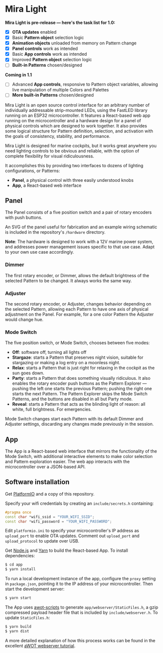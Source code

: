 # Mira Light

**Mira Light is pre-release — here's the task list for 1.0:**

- [x] **OTA updates** enabled
- [x] Basic **Pattern object** selection logic
- [x] **Animation objects** unloaded from memory on Pattern change
- [x] **Panel controls** work as intended
- [x] Basic **App controls** work as intended
- [x] Improved **Pattern object** selection logic
- [ ] **Built-in Patterns** chosen/designed

**Coming in 1.1**

- [ ] Advanced **App controls**, responsive to Pattern object variables, allowing live manipulation of multiple Colors and Palettes
- [ ] **More built-in Patterns** chosen/designed

Mira Light is an open source control interface for an arbitrary number of individually addressable strip-mounted LEDs, using the FastLED library running on an ESP32 microcontroller. It features a React-based web app running on the microcontroller and a hardware design for a panel of physical controls which are designed to work together. It also provides some logical structure for Pattern definition, selection, and activation with the goals of consistency, stability, and performance.

Mira Light is designed for marine cockpits, but it works great anywhere you need lighting controls to be obvious and reliable, with the option of complete flexibility for visual ridiculousness.

It accomplishes this by providing two interfaces to dozens of lighting configurations, or Patterns:

- **Panel**, a physical control with three easily understood knobs
- **App**, a React-based web interface

## Panel

The Panel consists of a five position switch and a pair of rotary encoders with push buttons.

An SVG of the panel useful for fabrication and an example wiring schematic is included in the repository's `/hardware` directory.

**Note**: The hardware is designed to work with a 12V marine power system, and addresses power management issues specific to that use case. Adapt to your own use case accordingly.

### Dimmer

The first rotary encoder, or Dimmer, allows the default brightness of the selected Pattern to be changed. It always works the same way.

### Adjuster

The second rotary encoder, or Adjuster, changes behavior depending on the selected Pattern, allowing each Pattern to have one axis of physical adjustment on the Panel. For example, for a one color Pattern the Adjuster would change hue.

### Mode Switch

The five position switch, or Mode Switch, chooses between five modes:

- **Off**: software off, turning all lights off
- **Stargaze**: starts a Pattern that preserves night vision, suitable for stargazing or making a log entry on a moonless night.
- **Relax**: starts a Pattern that is just right for relaxing in the cockpit as the sun goes down.
- **Party**: starts a Pattern that does something visually ridiculous. It also enables the rotary encoder push buttons as the Pattern Explorer — pushing the left one starts the previous Pattern; pushing the right one starts the next Pattern. The Pattern Explorer skips the Mode Switch Patterns, and the buttons are disabled in all but Party mode.
- **Reveal**: starts a Pattern that acts as the blinding light of reason: all white, full brightness. For emergencies.

Mode Switch changes start each Pattern with its default Dimmer and Adjuster settings, discarding any changes made previously in the session.

## App

The App is a React-based web interface that mirrors the functionality of the Mode Switch, with additional interactive elements to make color selection and Pattern exploration easier. The web app interacts with the microcontroller over a JSON-based API.

## Software installation

Get [PlatformIO](https://platformio.org/) and a copy of this repository.

Specify your wifi credentials by creating an `include/secrets.h` containing:

```cpp
#pragma once
const char *wifi_ssid = "YOUR_WIFI_SSID";
const char *wifi_password = "YOUR_WIFI_PASSWORD";
```

Edit `platformio.ini` to specify your microcontroller's IP address as `upload_port` to enable OTA updates. Comment out `upload_port` and `upload_protocol` to update over USB.

Get [Node.js](https://nodejs.org/) and [Yarn](https://yarnpkg.com/) to build the React-based App. To install dependencies:

```sh
$ cd app
$ yarn install
```

To run a local development instance of the app, configure the `proxy` setting in `package.json`, pointing it to the IP address of your microcontroller. Then start the development server:

```sh
$ yarn start
```

The App uses [awot-scripts](https://github.com/lasselukkari/awot-scripts) to generate `app/webserver/StaticFiles.h`, a gzip compressed payload header file that is included by `include/webserver.h`. To update `StaticFiles.h`:

```sh
$ yarn build
$ yarn dist
```

A more detailed explanation of how this process works can be found in the excellent [aWOT webserver tutorial](https://github.com/lasselukkari/aWOT).
